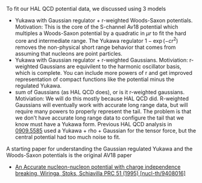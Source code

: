 To fit our HAL QCD potential data, we discussed using 3 models
- Yukawa with Gaussian regulator + r-weighted Woods-Saxon potentials.   Motivation:   This is the core of the S-channel Av18 potential which multiples a Woods-Saxon potential by a quadratic in $\mu r$ to fit the hard core and intermediate range.  The Yukawa regulator $1 - \exp(-c r^2)$ removes the non-physical short range behavior that comes from assuming that nucleons are point particles.
- Yukawa with Gaussian regulator + r-weighted Gaussians.    Motiviation:  r-weighted Gaussians are equivilent to the harmonic oscillator basis, which is complete.    You can include more powers of r and get improved representation of compact functions like the potential minus the regulated Yukawa.
- sum of Gaussians (as HAL QCD does), or is it r-weighted gaussians.   Motiviation:   We will do this mostly because HAL QCD did.   R-weighted Gaussians will eventually work with accurate long range data, but will require many powers to properly represent the tail.  The problem is that we don't have accurate long range data to configure the tail that we know must have a Yukawa form.  Previous HAL QCD analysis in [0909.5585](https://arxiv.org/abs/0909.5585) used a Yukawa + rho + Gaussian for the tensor force, but the central potential had too much noise to fit.

A starting paper for understanding the Gaussian regulated Yukawa and the Woods-Saxon potentials is the original AV18 paper
- [An Accurate nucleon-nucleon potential with charge independence breaking, Wiringa, Stoks, Schiavilla PRC 51 (1995) \[nucl-th/9408016\]](https://arxiv.org/pdf/nucl-th/9408016.pdf)